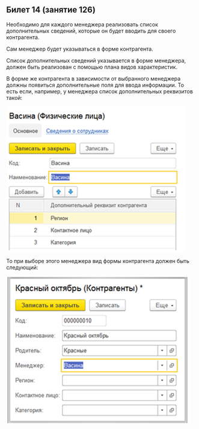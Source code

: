 ## Билет 14 (занятиe 126)

Необходимо для каждого менеджера реализовать список дополнительных сведений, которые он будет вводить для своего контрагента.

Сам менеджер будет указываться в форме контрагента.

Список  дополнительных сведений указывается в форме менеджера, должен быть реализован с помощью плана видов характеристик.

В форме же контрагента в зависимости от выбранного менеджера должны появиться дополнительные поля для ввода информации.
То есть если, например, у менеджера список дополнительных реквизитов такой:

![менеджер Васина](media/ticket-14-vasina.png)
 
 
То при выборе этого менеджера вид формы контрагента должен быть следующий:

![контрагент Красный октябрь](media/ticket-14-red-october.png)
 
